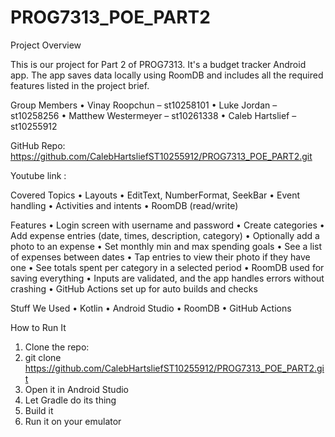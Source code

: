 # PROG7313_POE_PART2

Project Overview

This is our project for Part 2 of PROG7313. It's a budget tracker Android app. The app saves data locally using RoomDB and includes all the required features listed in the project brief.


Group Members
•	Vinay Roopchun – st10258101
•	Luke Jordan – st10258256
•	Matthew Westermeyer – st10261338
•	Caleb Hartslief – st10255912


GitHub Repo: https://github.com/CalebHartsliefST10255912/PROG7313_POE_PART2.git 

Youtube link : 


Covered Topics
•	Layouts
•	EditText, NumberFormat, SeekBar
•	Event handling
•	Activities and intents
•	RoomDB (read/write)

Features 
•	Login screen with username and password
•	Create categories
•	Add expense entries (date, times, description, category)
•	Optionally add a photo to an expense
•	Set monthly min and max spending goals
•	See a list of expenses between dates
•	Tap entries to view their photo if they have one
•	See totals spent per category in a selected period
•	RoomDB used for saving everything
•	Inputs are validated, and the app handles errors without crashing
•	GitHub Actions set up for auto builds and checks

Stuff We Used
•	Kotlin
•	Android Studio
•	RoomDB
•	GitHub Actions

How to Run It
1.	Clone the repo:
2.	git clone https://github.com/CalebHartsliefST10255912/PROG7313_POE_PART2.git
3.	Open it in Android Studio
4.	Let Gradle do its thing
5.	Build it
6.	Run it on your emulator 
